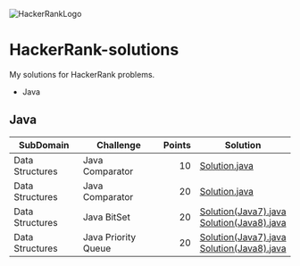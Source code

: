 ![HackerRankLogo](https://hrcdn.net/hackerrank/assets/brand/wordmark_sm-09bbe8f2de9af754be97250046007ced.svg)
# HackerRank-solutions
My solutions for HackerRank problems.

* Java

## Java
| SubDomain | Challenge | Points | Solution |
|-----------|-----------|-------:|----------|
|Data Structures|Java Comparator|10|[Solution.java](Java/Data%20Structures/Java%20Comparator/Solution.java)|
|Data Structures|Java Comparator|20|[Solution.java](Java/Data%20Structures/Java%20Dequeue/Solution.java)|
|Data Structures|Java BitSet|20|[Solution(Java7).java](Java/Data%20Structures/Java%20BitSet/Solution(Java7).java)<br />[Solution(Java8).java](Java/Data%20Structures/Java%20BitSet/Solution(Java8).java)|
|Data Structures|Java Priority Queue|20|[Solution(Java7).java](Java/Data%20Structures/Java%20Priority%20Queue/Solution(Java7).java)<br />[Solution(Java8).java](Java/Data%20Structures/Java%20Priority%20Queue/Solution(Java8).java)|
